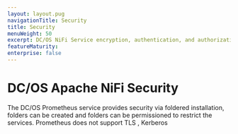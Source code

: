 ```yaml
---
layout: layout.pug
navigationTitle: Security
title: Security
menuWeight: 50
excerpt: DC/OS NiFi Service encryption, authentication, and authorization
featureMaturity:
enterprise: false
---
```


# DC/OS Apache NiFi Security

The DC/OS Prometheus service provides security via foldered installation, folders can be created and folders can be permissioned to restrict the services.
Prometheus does not support TLS , Kerberos
